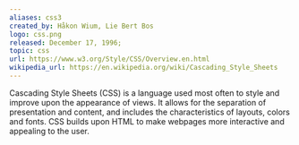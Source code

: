 ```yaml
---
aliases: css3
created_by: Håkon Wium, Lie Bert Bos
logo: css.png
released: December 17, 1996;
topic: css
url: https://www.w3.org/Style/CSS/Overview.en.html
wikipedia_url: https://en.wikipedia.org/wiki/Cascading_Style_Sheets
---
```

Cascading Style Sheets (CSS) is a language used most often to style and improve upon the appearance of views. It allows for the separation of presentation and content, and includes the characteristics of layouts, colors and fonts. CSS builds upon HTML to make webpages more interactive and appealing to the user.